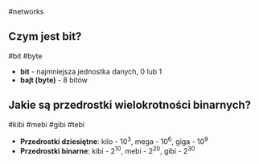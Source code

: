 #networks

## Czym jest bit?
#bit #byte 
- **bit** - najmniejsza jednostka danych, 0 lub 1
- **bajt (byte)** - 8 bitów

## Jakie są przedrostki wielokrotności binarnych?
#kibi #mebi #gibi #tebi
- **Przedrostki dziesiętne**: kilo - 10<sup>3</sup>, mega - 10<sup>6</sup>, giga - 10<sup>9</sup>
- **Przedrostki binarne**: kibi - 2<sup>10</sup>, mebi - 2<sup>20</sup>, gibi - 2<sup>30</sup> 
